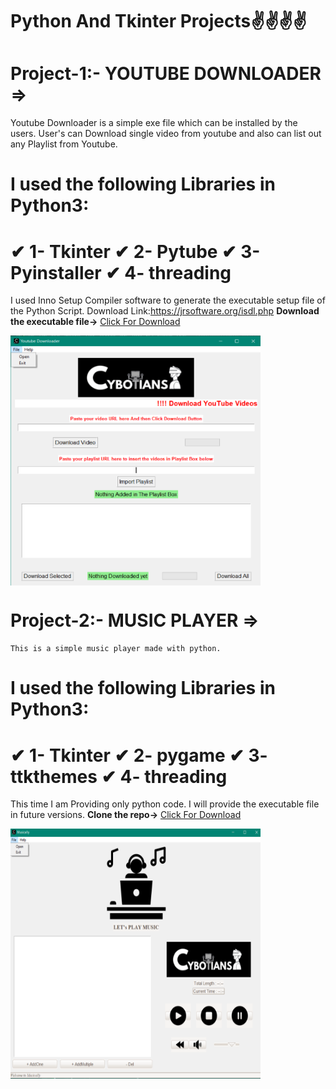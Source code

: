 # Python And Tkinter Projects✌✌✌✌

# Project-1:- YOUTUBE DOWNLOADER =>
Youtube Downloader is a simple exe file which can be installed by the users. User's can Download single video from youtube and also can list out any Playlist from Youtube.
	
   # I used the following Libraries in Python3:
   
   #   	✔ 1- Tkinter ✔ 2- Pytube ✔ 3- Pyinstaller ✔ 4- threading

   I used Inno Setup Compiler software to generate the executable setup file of the Python Script. Download Link:https://jrsoftware.org/isdl.php
  **Download the executable file->** [Click For Download](https://github.com/joydipdutta001/Python_Tkinter_Projects/blob/master/P1-YouTube%20Videos%20Downloader/youtubeDownloaderPython/ytbDwnldrCybotians.exe)
   
   <img align='middle' src="https://github.com/joydipdutta001/Python_Tkinter_Projects/blob/master/screenshots/YoutubeVideoDownloader.png" width='400' height='400'>
  
   


# Project-2:- MUSIC PLAYER =>
	This is a simple music player made with python.
	
  # I used the following Libraries in Python3:
   
   # 	✔ 1- Tkinter ✔ 2- pygame ✔ 3- ttkthemes ✔ 4- threading

   This time I am Providing only python code. I will provide the executable file in future versions.
  **Clone the repo->** [Click For Download](https://github.com/joydipdutta001/Python_Tkinter_Projects/tree/master/P2-MusicPlayer/version1)

   <img align='middle' src="https://github.com/joydipdutta001/Python_Tkinter_Projects/blob/master/screenshots/Musically.png" width='400' height='400'>
